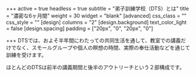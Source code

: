 +++
active = true
headless = true
subtitle = "弟子訓練学校（DTS）とは"
title = "濃密な6ヶ月間"
weight = 30
widget = "blank"
[advanced]
css_class = ""
css_style = ""
[design]
columns = "2"
[design.background]
text_color_light = false
[design.spacing]
padding = ["20px", "0", "20px", "0"]

+++
DTSでは、およそ半年間にわたっての共同生活を通して、教室での講義だけでなく、スモールグループや個人の瞑想の時間、実際の奉仕活動などを通じて訓練を受けます。

ほとんどのDTSは前半の講義期間と後半のアウトリーチという２部構成です。